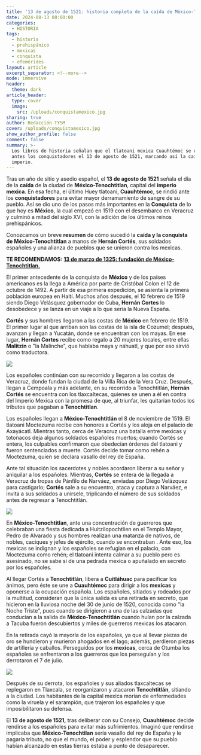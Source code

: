 ```yaml
---
title: '13 de agosto de 1521: historia completa de la caída de México-Tenochtitlan'
date: 2024-08-13 08:00:00
categories:
  - HISTORIA
tags:
  - historia
  - prehispánico
  - mexicas
  - conquista
  - efemérides
layout: article
excerpt_separator: <!--more-->
mode: immersive
header:
  theme: dark
article_header:
  type: cover
  image:
    src: /uploads/conquistamexico.jpg
sharing: true
author: Redacción TYSM
cover: /uploads/conquistamexico.jpg
show_author_profile: false
comment: false
summary: >-
  Los libros de historia señalan que el tlatoani mexica Cuauhtémoc se rindió
  antes los conquistadores el 13 de agosto de 1521, marcando así la caída de su
  imperio.
---
```

Tras un año de sitio y asedio español, el **13 de agosto de 1521** señala el día de la **caída** de la ciudad de **México-Tenochtitlan**, capital del **imperio mexica**. En esa fecha, el último Huey tlatoani, **Cuauhtémoc**, se rindió ante los **conquistadores** para evitar mayor derramamiento de sangre de su pueblo. Así se dio uno de los pasos más importantes en la **Conquista** de lo que hoy es **México**, la cual empezó en 1519 con el desembarco en Veracruz y culminó a mitad del siglo XVI, con la adición de los últimos reinos prehispánicos.

Conozcamos un breve **resumen** de cómo sucedió la **caída y la conquista de México-Tenochtitlan** a manos de **Hernán Cortés**, sus soldados españoles y una alianza de pueblos que se unieron contra los mexicas.

**TE RECOMENDAMOS:** [**13 de marzo de 1325: fundación de México-Tenochtitlan.**](https://blog.tonoysumariachi.com/historia/2024/03/13/13-de-marzo-de-1325-fundaci%C3%B3n-de-la-ciudad-de-m%C3%A9xico-tenochtitlan.html)

El primer antecedente de la conquista de **México** y de los países americanos es la llega a América por parte de Cristóbal Colon el 12 de octubre de 1492. A partir de esa primera expedición, se asienta la primera población europea en Haití. Muchos años después, el 10 febrero de 1519 siendo Diego Velásquez gobernador de Cuba, **Hernán Cortes** lo desobedece y se lanza en un viaje a lo que sería la Nueva España.

**Cortés** y sus hombres llegaron a las costas de **México** en febrero de 1519. El primer lugar al que arriban son las costas de la isla de Cozumel; después, avanzan y llegan a Yucatán, donde se encuentran con los mayas. En ese lugar, **Hernán Cortes** recibe como regalo a 20 mujeres locales, entre ellas **Malitzin** o "la Malinche", que hablaba maya y náhuatl, y que por eso sirvió como traductora.

![](https://upload.wikimedia.org/wikipedia/commons/thumb/b/b4/Hern%C3%A1n_Cort%C3%A9s_and_La_Malinche_1576_Dur%C3%A1n_Codex.jpg/640px-Hern%C3%A1n_Cort%C3%A9s_and_La_Malinche_1576_Dur%C3%A1n_Codex.jpg)

Los españoles continúan con su recorrido y llegaron a las costas de Veracruz, donde fundan la ciudad de la Villa Rica de la Vera Cruz. Después, llegan a Cempoala y más adelante, en su recorrido a Tenochtitlán, **Hernán Cortés** se encuentra con los tlaxcaltecas, quienes se unen a él en contra del Imperio Mexica con la promesa de que, al triunfar, les quitarían todos los tributos que pagaban a **Tenochtitlan**.

Los españoles llegan a **México-Tenochtitlán** el 8 de noviembre de 1519. El tlatoani Moctezuma recibe con honores a Cortés y los aloja en el palacio de Axayácatl. Mientras tanto, cerca de Veracruz una batalla entre mexicas y totonacos deja algunos soldados españoles muertos; cuando Cortés se entera, los culpables confirmaron que obedecían órdenes del tlatoani y fueron sentenciados a muerte. Cortés decide tomar como rehén a Moctezuma, quien se declara vasallo del rey de España.

Ante tal situación los sacerdotes y nobles acordaron liberar a su señor y aniquilar a los españoles. Mientras, **Cortés** se entera de la llegada a Veracruz de tropas de Pánfilo de Narváez, enviadas por Diego Velázquez para castigarlo; **Cortés** sale a su encuentro, ataca y captura a Narváez, e invita a sus soldados a unírsele, triplicando el número de sus soldados antes de regresar a Tenochtitlán.

![](https://upload.wikimedia.org/wikipedia/commons/thumb/7/72/Death_of_Moctezuma_taken_Hostage_by_Cort%C3%A9s_Painting.jpg/640px-Death_of_Moctezuma_taken_Hostage_by_Cort%C3%A9s_Painting.jpg)

En **México-Tenochtitlan**, ante una concentración de guerreros que celebraban una fiesta dedicada a Huitzilopochtlien en el Templo Mayor, Pedro de Alvarado y sus hombres realizan una matanza de nativos, de nobles, caciques y jefes de ejército, cuando se encontraban . Ante eso, los mexicas se indignan y los españoles se refugian en el palacio, con Moctezuma como rehén; el tlatoani intenta calmar a su pueblo pero es asesinado, no se sabe si de una pedrada mexica o apuñalado en secreto por los españoles.

Al llegar Cortés a **Tenochtitlán**, libera a **Cuitláhuac** para pacificar los ánimos, pero éste se une a **Cuauhtémoc** para dirigir a los **mexicas** y oponerse a la ocupación española. Los españoles, sitiados y rodeados por la multitud, consideran que la única salida es una retirada en secreto, que hicieron en la lluviosa noche del 30 de junio de 1520, conocida como "la Noche Triste", pues cuando se dirigieron a una de las calzadas que conducían a la salida de **México-Tenochtitlán** cuando huían por la calzada a Tacuba fueron descubiertos y miles de guerreros mexicas los atacaron.

En la retirada cayó la mayoría de los españoles, ya que al llevar piezas de oro se hundieron y murieron ahogados en el lago; además, perdieron piezas de artillería y caballos. Perseguidos por los **mexicas**, cerca de Otumba los españoles se enfrentaron a los guerreros que los perseguían y los derrotaron el 7 de julio.

![](https://upload.wikimedia.org/wikipedia/commons/thumb/2/20/Conquista-de-M%C3%A9xico-por-Cort%C3%A9s-Tenochtitlan-Painting.png/1024px-Conquista-de-M%C3%A9xico-por-Cort%C3%A9s-Tenochtitlan-Painting.png)

Después de su derrota, los españoles y sus aliados tlaxcaltecas se replegaron en Tlaxcala, se reorganizaron y atacaron **Tenochtitlán**, sitiando a la ciudad. Los habitantes de la capital mexica morían de enfermedades como la viruela y el sarampión, que trajeron los españoles y que imposibilitaron su defensa.

El **13 de agosto de 1521,** tras deliberar con su Consejo, **Cuauhtémoc** decide rendirse a los españoles para evitar más sufrimientos. Imaginó que rendirse implicaba que **México-Tenochtilan** sería vasallo del rey de España y le pagaría tributo, no que el mundo, el poder y esplendor que su pueblo habían alcanzado en estas tierras estaba a punto de desaparecer.